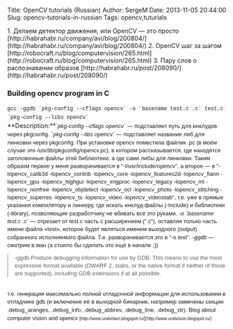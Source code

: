Title: OpenCV tutorials (Russian)
Author: SergeM
Date: 2013-11-05 20:44:00
Slug: opencv-tutorials-in-russian
Tags: opencv,tuturials

<div dir="ltr" style="text-align: left;" trbidi="on">
1. Делаем детектор движения, или OpenCV — это просто
[http://habrahabr.ru/company/avi/blog/200804/](http://habrahabr.ru/company/avi/blog/200804/)
2.&nbsp;OpenCV шаг за шагом
[http://robocraft.ru/blog/computervision/265.html](http://robocraft.ru/blog/computervision/265.html)
3. Пару слов о распознавании образов
[http://habrahabr.ru/post/208090/](http://habrahabr.ru/post/208090/)

<h3 style="text-align: left;">Building opencv program in C</h3><div><span style="background-color: #f7f7f9; color: #222222; font-family: Menlo, Monaco, 'Courier New', monospace; font-size: 12px; line-height: 20px; white-space: pre-wrap;">gcc -ggdb `pkg-config --cflags opencv` -o `basename test.c .c` test.c `pkg-config --libs opencv`</span></div>**Description:**<i style="background-color: white; border: 0px; font-family: Arial, sans-serif; font-size: 13px; line-height: 18px; margin: 0px; outline: 0px; padding: 0px; vertical-align: baseline;">`pkg-config --cflags opencv`</i><span style="background-color: white; font-family: Arial, sans-serif; font-size: 13px; line-height: 18px;">&nbsp;— подставляет путь для инклудов через pkgconfig.</span>
<i style="background-color: white; border: 0px; font-family: Arial, sans-serif; font-size: 13px; line-height: 18px; margin: 0px; outline: 0px; padding: 0px; vertical-align: baseline;">`pkg-config --libs opencv`</i><span style="background-color: white; font-family: Arial, sans-serif; font-size: 13px; line-height: 18px;">&nbsp;— подставляет название либ для линковки через pkgconfig.</span>
<span style="background-color: white; font-family: Arial, sans-serif; font-size: 13px; line-height: 18px;">При установке opencv поместила файлик .pc (в моём случае это /usr/lib/pkgconfig/opencv.pc), в котором рассказывается, где находятся заголовочные файлы этой библиотеки, а где сами либы для линковки. Таким образом первое у меня разворачивается в "-I/usr/include/opencv", а второе — в "-lopencv_calib3d -lopencv_contrib -lopencv_core -lopencv_features2d -lopencv_flann -lopencv_gpu -lopencv_highgui -lopencv_imgproc -lopencv_legacy -lopencv_ml -lopencv_nonfree -lopencv_objdetect -lopencv_ocl -lopencv_photo -lopencv_stitching -lopencv_superres -lopencv_ts -lopencv_video -lopencv_videostab", т.е. уже в прямые указания компилятору и линкеру, где искать инклуд-файлы (-Include) и библиотеки (-library), позволяющие разработчику не вбивать всё это руками.</span>
<i style="background-color: white; border: 0px; font-family: Arial, sans-serif; font-size: 13px; line-height: 18px; margin: 0px; outline: 0px; padding: 0px; vertical-align: baseline;">-o `basename test.c .c`</i><span style="background-color: white; font-family: Arial, sans-serif; font-size: 13px; line-height: 18px;">&nbsp;— отрезает от test.c часть с расширением (".c"), оставляя только часть имени файла «test», которое будет являться именем выходного (output) собранного исполняемого файла. Т.е. разворачивается это в "-o test".</span>
<i style="background-color: white; border: 0px; font-family: Arial, sans-serif; font-size: 13px; line-height: 18px; margin: 0px; outline: 0px; padding: 0px; vertical-align: baseline;">-ggdb</i><span style="background-color: white; font-family: Arial, sans-serif; font-size: 13px; line-height: 18px;">&nbsp;— смотрим в ман (а стоило бы сделать это ещё в начале ;))</span>
<blockquote style="background-color: white; border-left-color: rgb(187, 187, 187); border-left-style: solid; border-width: 0px 0px 0px 2px; clear: both; font-family: Arial, sans-serif; font-size: 13px; line-height: 18px; margin: 0.83em 0px; outline: 0px; padding: 0px 0px 0px 15px; quotes: none; vertical-align: baseline;">-ggdb
Produce debugging information for use by GDB. This means to use the most expressive format available (DWARF 2, stabs, or the native format if neither of those are supported), including GDB extensions if at all possible.</blockquote><br style="background-color: white; font-family: Arial, sans-serif; font-size: 13px; line-height: 18px;" /><span style="background-color: white; font-family: Arial, sans-serif; font-size: 13px; line-height: 18px;">т.е. генерация максимально полной отладочной информации для использовании в отладчике gdb (и включение её в выходной бинарник, например замечены секции .debug_aranges, .debug_info, .debug_abbrev, .debug_line, .debug_str).</span>
<span style="background-color: white; font-family: Arial, sans-serif; font-size: 13px; line-height: 18px;">
</span><span style="background-color: white; font-family: Arial, sans-serif; font-size: 13px; line-height: 18px;">Blog about computer vision and opencv</span>
<span style="background-color: white; font-family: Arial, sans-serif; font-size: x-small; line-height: 18px;">[http://www.uralvision.blogspot.ru/](http://www.uralvision.blogspot.ru/)</span>
<span style="background-color: white; font-family: Arial, sans-serif; font-size: x-small; line-height: 18px;">
</span></div>